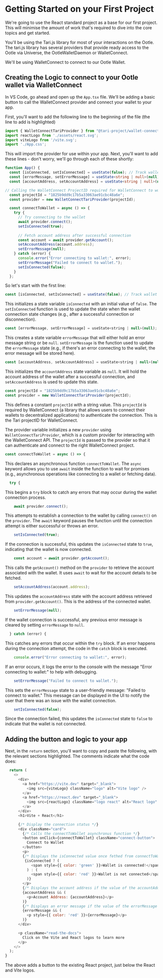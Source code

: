 # Getting Started on your First Project

We're going to use the React standard project as a base for our first project. This will minimise the amount of work that's required to dive into the core topics and get started.

You'll be using the Tari.js library for most of your interactions on the Ootle. The tari.js library has several providers that provide ready access to the Ootle via Universe, the OotleWalletDaemon or WalletConnect.

We'll be using WalletConnect to connect to our Ootle Wallet.

## Creating the Logic to connect to your Ootle wallet via WalletConnect

In VS Code, go ahead and open up the `App.tsx` file. We'll be adding a basic button to call the WalletConnect provider and connect your wallet to your app.

First, you'll want to add the following line to the beginning of the file (the line to add is highlighted)

```typescript linenums="1" hl_lines="1"
import { WalletConnectTariProvider } from "@tari-project/wallet-connect-provider";
import reactLogo from './assets/react.svg';
import viteLogo from '/vite.svg';
import './App.css';
```

This will import the provider for use within your app. Next, you'll want to add these lines - don't worry, we'll go through each of these shortly:

```typescript linenums="1"
function App() {
  const [isConnected, setIsConnected] = useState(false); // Track wallet connection state
  const [errorMessage, setErrorMessage] = useState<string | null>(null); // Track any connection errors
  const [accountAddress, setAccountAddress] = useState<string | null>(null); // Store the account address

// Calling the WalletConnect ProjectID required for WalletConnect to work  
  const projectId = "1825b9dd9c17b5a33063ae91cbc48a6e";
  const provider = new WalletConnectTariProvider(projectId);

  const connectToWallet = async () => {
    try {
      // Try connecting to the wallet
      await provider.connect();
      setIsConnected(true);
      
      // Fetch account address after successful connection
      const account = await provider.getAccount();
      setAccountAddress(account.address);
      setErrorMessage(null);
    } catch (error) {
      console.error("Error connecting to wallet:", error);
      setErrorMessage("Failed to connect to wallet.");
      setIsConnected(false);
    }
  };
```

So let's start with the first line:

```javascript
const [isConnected, setIsConnected] = useState(false); // Track wallet connection state
```
This initializes a state variable `isConnected` with an initial value of `false`. The `setIsConnected` function is used to update the state when the wallet connection state changes (e.g., after a successful connection or disconnection).

```javascript
const [errorMessage, setErrorMessage] = useState<string | null>(null); // Track any connection errors
```
This creates a state variable `errorMessage` that will either hold an error message string or be `null`. `setErrorMessage` is the function used to update the `errorMessage` state (e.g., if there's an error connecting to the wallet, the error message will be stored here).

```javascript
const [accountAddress, setAccountAddress] = useState<string | null>(null); // Store the account address
```
This initializes the `accountAddress` state variable as `null`.  It will hold the account address of the wallet after a successful connection, and `setAccountAddress` is used to update this state.

```javascript
const projectId = "1825b9dd9c17b5a33063ae91cbc48a6e";
const provider = new WalletConnectTariProvider(projectId);
```
This defines a constant `projectId` with a string value. This `projectId` is required by WalletConnect (a library that allows users to connect their wallets to decentralized applications) to authenticate the connection. This is the Tari projectID for WalletConnect.

The provider variable initializes a new `provider` using `WalletConnectTariProvider`, which is a custom provider for interacting with the WalletConnect API. The `projectId` is passed to the provider so that it can authenticate and connect to the right WalletConnect project.

```javascript
const connectToWallet = async () => {
```
This declares an asynchronous function `connectToWallet`. The `async` keyword allows you to use `await` inside the function to wait for promises (e.g., asynchronous operations like connecting to a wallet or fetching data).

```javascript
  try {
```
This begins a `try` block to catch any errors that may occur during the wallet connection process.

```javascript
    await provider.connect();
```
This attempts to establish a connection to the wallet by calling `connect()` on the `provider`. The `await` keyword pauses the function until the connection attempt is either successful or throws an error.

```javascript
    setIsConnected(true);
```
If the connection is successful, this updates the `isConnected` state to `true`, indicating that the wallet is now connected.

```javascript
    const account = await provider.getAccount();
```
This calls the `getAccount()` method on the `provider` to retrieve the account associated with the wallet. It uses `await` to wait for the account details to be fetched.

```javascript
    setAccountAddress(account.address);
```
This updates the `accountAddress` state with the account address retrieved from `provider.getAccount()`. This is the address of the connected wallet.

```javascript
    setErrorMessage(null);
```
If the wallet connection is successful, any previous error message is cleared by setting `errorMessage` to `null`.

```javascript
  } catch (error) {
```
This catches any errors that occur within the `try` block. If an error happens during the connection attempt, the code in the `catch` block is executed.

```javascript
    console.error("Error connecting to wallet:", error);
```
If an error occurs, it logs the error to the console with the message "Error connecting to wallet:" to help with debugging.

```javascript
    setErrorMessage("Failed to connect to wallet.");
```
This sets the `errorMessage` state to a user-friendly message: "Failed to connect to wallet." This message can be displayed in the UI to notify the user that there was an issue with the wallet connection.

```javascript
    setIsConnected(false);
```
Since the connection failed, this updates the `isConnected` state to `false` to indicate that the wallet is not connected.

## Adding the button and logic to your app

Next, in the `return` section, you'll want to copy and paste the following, with the relevant sections highlighted. The comments indicate what the code does:

```javascript linenums="1" hl_lines="13-33"
  return (
    <>
      <div>
        <a href="https://vite.dev" target="_blank">
          <img src={viteLogo} className="logo" alt="Vite logo" />
        </a>
        <a href="https://react.dev" target="_blank">
          <img src={reactLogo} className="logo react" alt="React logo" />
        </a>
      </div>
      <h1>Vite + React</h1>

      {/* Display the connection status */}
      <div className="card">
        {/* Calls the connectToWallet asynchronus function */}
        <button onClick={connectToWallet} className="connect-button">
          Connect to Wallet
        </button>
        <p>
        {/* Displays the isConnected value once fethed from connectToWallet */}
         {isConnected ? (
            <span style={{ color: 'green' }}>Wallet is connected!</span>
          ) : (
            <span style={{ color: 'red' }}>Wallet is not connected</span>
          )}
        </p>
        {/* Displays the account address if the value of the accountAddress variable is not null */}
        {accountAddress && (
          <p>Account Address: {accountAddress}</p>
        )}
        {/* Displays an error message if the value of the errorMessage variable is not null */}
        {errorMessage && (
          <p style={{ color: 'red' }}>{errorMessage}</p>
        )}
      </div>

      <p className="read-the-docs">
        Click on the Vite and React logos to learn more
      </p>
    </>
  );
}
```

The above adds a button to the existing React project, just below the React and Vite logos.
